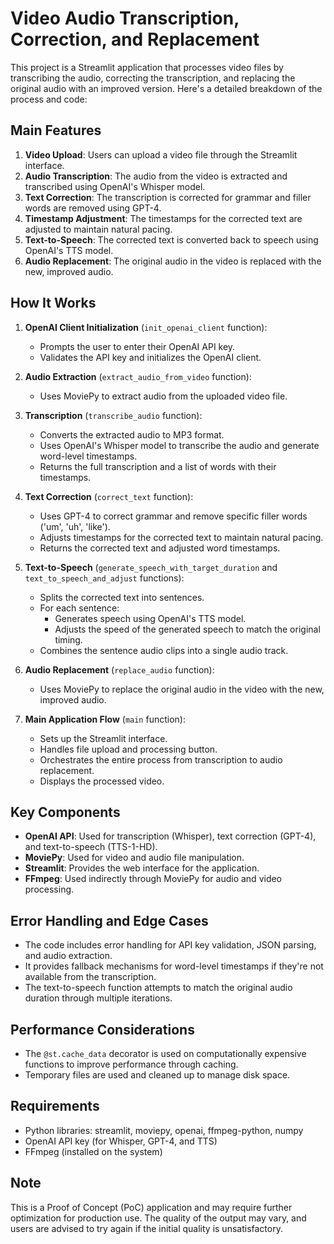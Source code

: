 # Video Audio Transcription, Correction, and Replacement

This project is a Streamlit application that processes video files by transcribing the audio, correcting the transcription, and replacing the original audio with an improved version. Here's a detailed breakdown of the process and code:

## Main Features

1. **Video Upload**: Users can upload a video file through the Streamlit interface.
2. **Audio Transcription**: The audio from the video is extracted and transcribed using OpenAI's Whisper model.
3. **Text Correction**: The transcription is corrected for grammar and filler words are removed using GPT-4.
4. **Timestamp Adjustment**: The timestamps for the corrected text are adjusted to maintain natural pacing.
5. **Text-to-Speech**: The corrected text is converted back to speech using OpenAI's TTS model.
6. **Audio Replacement**: The original audio in the video is replaced with the new, improved audio.

## How It Works

1. **OpenAI Client Initialization** (`init_openai_client` function):
   - Prompts the user to enter their OpenAI API key.
   - Validates the API key and initializes the OpenAI client.

2. **Audio Extraction** (`extract_audio_from_video` function):
   - Uses MoviePy to extract audio from the uploaded video file.

3. **Transcription** (`transcribe_audio` function):
   - Converts the extracted audio to MP3 format.
   - Uses OpenAI's Whisper model to transcribe the audio and generate word-level timestamps.
   - Returns the full transcription and a list of words with their timestamps.

4. **Text Correction** (`correct_text` function):
   - Uses GPT-4 to correct grammar and remove specific filler words ('um', 'uh', 'like').
   - Adjusts timestamps for the corrected text to maintain natural pacing.
   - Returns the corrected text and adjusted word timestamps.

5. **Text-to-Speech** (`generate_speech_with_target_duration` and `text_to_speech_and_adjust` functions):
   - Splits the corrected text into sentences.
   - For each sentence:
     - Generates speech using OpenAI's TTS model.
     - Adjusts the speed of the generated speech to match the original timing.
   - Combines the sentence audio clips into a single audio track.

6. **Audio Replacement** (`replace_audio` function):
   - Uses MoviePy to replace the original audio in the video with the new, improved audio.

7. **Main Application Flow** (`main` function):
   - Sets up the Streamlit interface.
   - Handles file upload and processing button.
   - Orchestrates the entire process from transcription to audio replacement.
   - Displays the processed video.

## Key Components

- **OpenAI API**: Used for transcription (Whisper), text correction (GPT-4), and text-to-speech (TTS-1-HD).
- **MoviePy**: Used for video and audio file manipulation.
- **Streamlit**: Provides the web interface for the application.
- **FFmpeg**: Used indirectly through MoviePy for audio and video processing.

## Error Handling and Edge Cases

- The code includes error handling for API key validation, JSON parsing, and audio extraction.
- It provides fallback mechanisms for word-level timestamps if they're not available from the transcription.
- The text-to-speech function attempts to match the original audio duration through multiple iterations.

## Performance Considerations

- The `@st.cache_data` decorator is used on computationally expensive functions to improve performance through caching.
- Temporary files are used and cleaned up to manage disk space.

## Requirements

- Python libraries: streamlit, moviepy, openai, ffmpeg-python, numpy
- OpenAI API key (for Whisper, GPT-4, and TTS)
- FFmpeg (installed on the system)

## Note

This is a Proof of Concept (PoC) application and may require further optimization for production use. The quality of the output may vary, and users are advised to try again if the initial quality is unsatisfactory.
